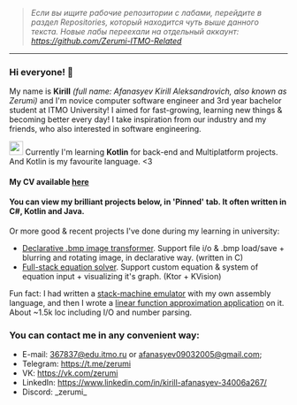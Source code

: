 > *Если вы ищите рабочие репозитории с лабами, перейдите в раздел Repositories, который находится чуть выше данного текста.*
> *Новые лабы переехали на отдельный аккаунт: https://github.com/Zerumi-ITMO-Related*

---

### Hi everyone! 👋

My name is **Kirill** *(full name: Afanasyev Kirill Aleksandrovich, also known as Zerumi)* and I'm novice computer software engineer and 3rd year bachelor student at ITMO University! I aimed for fast-growing, learning new things & becoming better every day! I take inspiration from our industry and my friends, who also interested in software engineering.

[<img src="https://github.com/user-attachments/assets/d08bcd18-84d2-45a1-a233-26541e14619b" width="25"/>](
https://github.com/user-attachments/assets/d08bcd18-84d2-45a1-a233-26541e14619b)
Currently I'm learning **Kotlin** for back-end and Multiplatform projects. And Kotlin is my favourite language. <3

#### My CV available [here](https://drive.google.com/file/d/1gdoH0QHAgOn0RfGrd6XnXTOcKF7vLwtd/view?usp=sharing)

#### You can view my brilliant projects below, in 'Pinned' tab. It often written in C#, Kotlin and Java.

Or more good & recent projects I've done during my learning in university:
- [Declarative .bmp image transformer](https://github.com/Zerumi-ITMO-Related/programming-languages/tree/master/c/ch13_10/solution/src). Support file i/o & .bmp load/save + blurring and rotating image, in declarative way. (written in C)
- [Full-stack equation solver](https://github.com/Zerumi/cmath2_070923_1/tree/master). Support custom equation & system of equation input + visualizing it's graph. (Ktor + KVision)

Fun fact: I had written a [stack-machine emulator](https://github.com/Zerumi/csa3-140324-asm-stack) with my own assembly language, and then I wrote a [linear function approximation application](https://github.com/Zerumi-ITMO-Related/cmath4_290424_1) on it. About ~1.5k loc including I/O and number parsing.

### You can contact me in any convenient way:
- E-mail: 367837@edu.itmo.ru or afanasyev09032005@gmail.com;
- Telegram: https://t.me/zerumi
- VK: https://vk.com/zerumi
- LinkedIn: https://www.linkedin.com/in/kirill-afanasyev-34006a267/
- Discord: _zerumi\_

<!--
**Zerumi/Zerumi** is a ✨ _special_ ✨ repository because its `README.md` (this file) appears on your GitHub profile.

Here are some ideas to get you started:

- 🔭 I’m currently working on ...
- 🌱 I’m currently learning ...
- 👯 I’m looking to collaborate on ...
- 🤔 I’m looking for help with ...
- 💬 Ask me about ...
- 📫 How to reach me: ...
- 😄 Pronouns: ...
- ⚡ Fun fact: ...
-->
